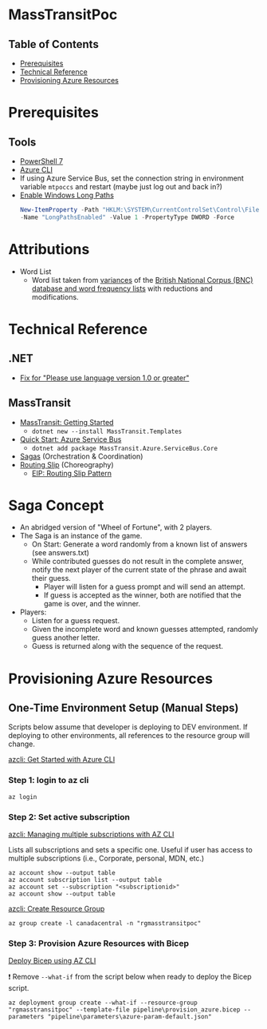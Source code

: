 # MassTransitPoc

## Table of Contents

* [Prerequisites](#prerequisites)
* [Technical Reference](#technical-reference)
* [Provisioning Azure Resources](#provisioning-azure-resources)


# Prerequisites

## Tools

* [PowerShell 7](https://docs.microsoft.com/en-us/powershell/scripting/install/installing-powershell-on-windows?view=powershell-7.2)
* [Azure CLI](https://docs.microsoft.com/en-us/azure/azure-resource-manager/bicep/install#azure-cli)
* If using Azure Service Bus, set the connection string in environment variable `mtpoccs` and restart (maybe just log out and back in?)
* [Enable Windows Long Paths](https://learn.microsoft.com/en-us/windows/win32/fileio/maximum-file-path-limitation?tabs=registry)
  ```PowerShell
  New-ItemProperty -Path "HKLM:\SYSTEM\CurrentControlSet\Control\FileSystem" `
  -Name "LongPathsEnabled" -Value 1 -PropertyType DWORD -Force
  ```


# Attributions

* Word List
  * Word list taken from [variances](https://www.kilgarriff.co.uk/BNClists/variances) of the [British National Corpus (BNC) database and word frequency lists](https://www.kilgarriff.co.uk/bnc-readme.html) with reductions and modifications.


# Technical Reference

## .NET

* [Fix for "Please use language version 1.0 or greater"](https://chanmingman.wordpress.com/2021/10/20/feature-global-using-directive-is-not-available-in-c-9-0-please-use-language-version-10-0-or-greater/)


## MassTransit

* [MassTransit: Getting Started](https://masstransit.io/quick-starts/in-memory)
  * `dotnet new --install MassTransit.Templates`
* [Quick Start: Azure Service Bus](https://masstransit.io/quick-starts/azure-service-bus)
  * `dotnet add package MassTransit.Azure.ServiceBus.Core`
* [Sagas](https://masstransit.io/documentation/patterns/saga) (Orchestration & Coordination)
* [Routing Slip](https://masstransit.io/documentation/patterns/routing-slip) (Choreography)
  * [EIP: Routing Slip Pattern](https://www.enterpriseintegrationpatterns.com/patterns/messaging/RoutingTable.html)


# Saga Concept

* An abridged version of "Wheel of Fortune", with 2 players.
* The Saga is an instance of the game.
  * On Start: Generate a word randomly from a known list of answers (see answers.txt)
  * While contributed guesses do not result in the complete answer, notify the next player of the current state of the phrase and await their guess.
    * Player will listen for a guess prompt and will send an attempt.
    * If guess is accepted as the winner, both are notified that the game is over, and the winner.
* Players:
  * Listen for a guess request.
  * Given the incomplete word and known guesses attempted, randomly guess another letter.
  * Guess is returned along with the sequence of the request.


# Provisioning Azure Resources

## One-Time Environment Setup (Manual Steps)

Scripts below assume that developer is deploying to DEV environment. If deploying to other environments, all references to the resource group will change.

[azcli: Get Started with Azure CLI](https://docs.microsoft.com/en-us/cli/azure/get-started-with-azure-cli#how-to-sign-into-the-azure-cli)

### Step 1: login to az cli

```
az login
```

### Step 2: Set active subscription

[azcli: Managing multiple subscriptions with AZ CLI](https://docs.microsoft.com/en-us/cli/azure/manage-azure-subscriptions-azure-cli)

Lists all subscriptions and sets a specific one. Useful if user has access to multiple subscriptions (i.e., Corporate, personal, MDN, etc.)
```
az account show --output table
az account subscription list --output table
az account set --subscription "<subscriptionid>"
az account show --output table
```

[azcli: Create Resource Group](https://docs.microsoft.com/en-us/cli/azure/group?view=azure-cli-latest#az-group-create)

```
az group create -l canadacentral -n "rgmasstransitpoc"
```

### Step 3: Provision Azure Resources with Bicep

[Deploy Bicep using AZ CLI](https://docs.microsoft.com/en-us/azure/azure-resource-manager/bicep/deploy-cli)

:exclamation: Remove `--what-if` from the script below when ready to deploy the Bicep script.

```
az deployment group create --what-if --resource-group "rgmasstransitpoc" --template-file pipeline\provision_azure.bicep --parameters "pipeline\parameters\azure-param-default.json"
```
